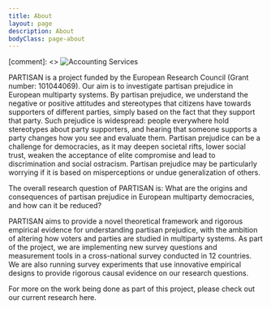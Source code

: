 ```yaml
---
title: About
layout: page
description: About
bodyClass: page-about
---
```



[comment]: <> ![Accounting Services](/images/thom-holmes-Lrfw0U_o9I0-unsplash.jpg)


PARTISAN is a project funded by the European Research Council (Grant number: 101044069). Our aim is to investigate partisan prejudice in European multiparty systems. By partisan prejudice, we understand the negative or positive attitudes and stereotypes that citizens have towards supporters of different parties, simply based on the fact that they support that party. Such prejudice is widespread: people everywhere hold stereotypes about party supporters, and hearing that someone supports a party changes how you see and evaluate them. Partisan prejudice can be a challenge for democracies, as it may deepen societal rifts, lower social trust, weaken the acceptance of elite compromise and lead to discrimination and social ostracism. Partisan prejudice may be particularly worrying if it is based on misperceptions or undue generalization of others. 

The overall research question of PARTISAN is: What are the origins and consequences of partisan prejudice in European multiparty democracies, and how can it be reduced? 

PARTISAN aims to provide a novel theoretical framework and rigorous empirical evidence for understanding partisan prejudice, with the ambition of altering how voters and parties are studied in multiparty systems. As part of the project, we are implementing new survey questions and measurement tools in a cross-national survey conducted in 12 countries. We are also running survey experiments that use innovative empirical designs to provide rigorous causal evidence on our research questions. 

For more on the work being done as part of this project, please check out our current research here.
